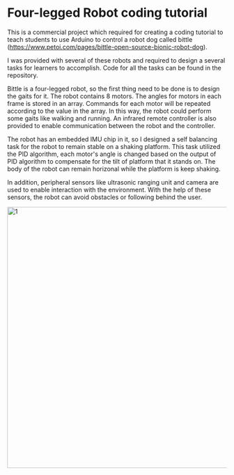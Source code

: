 # Four-legged Robot coding tutorial

This is a commercial project which required for creating a coding tutorial to teach students to use Arduino to control a robot dog called bittle (https://www.petoi.com/pages/bittle-open-source-bionic-robot-dog). 

I was provided with several of these robots and required to design a several tasks for learners to accomplish. Code for all the tasks can be found in the repository. 

Bittle is a four-legged robot, so the first thing need to be done is to design the gaits for it. The robot contains 8 motors. The angles   for motors in each frame is stored in an array. Commands for each motor will be repeated according to the value in the array. In this way, the robot could perform some gaits like walking and running. An infrared remote controller is also provided to enable communication between the robot and the controller.

The robot has an embedded IMU chip in it, so I designed a self balancing task for the robot to remain stable on a shaking platform. This task utilized the PID algorithm, each motor's angle is changed based on the output of PID algorithm to compensate for the tilt of platform that it stands on. The body of the robot can remain horizonal while the platform is keep shaking. 

In addition, peripheral sensors like ultrasonic ranging unit and camera are used to enable interaction with the environment. With the help of these sensors, the robot can avoid obstacles or following behind the user.

<img src="D:./1.jpg" alt="1" width="600" />

